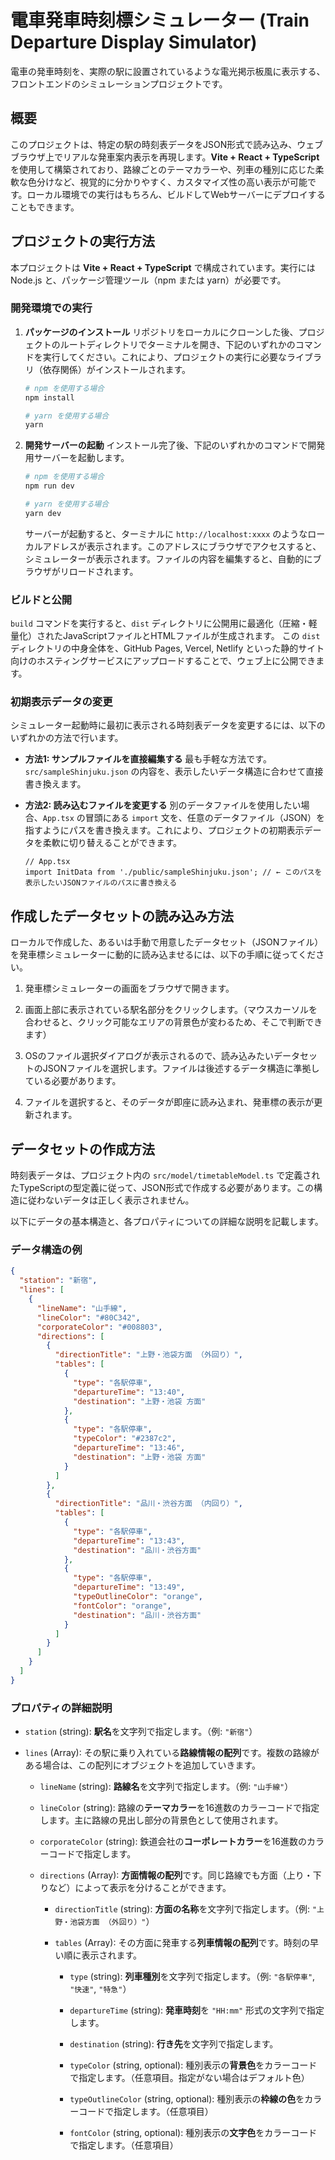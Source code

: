 # 電車発車時刻標シミュレーター (Train Departure Display Simulator)

電車の発車時刻を、実際の駅に設置されているような電光掲示板風に表示する、フロントエンドのシミュレーションプロジェクトです。

## 概要

このプロジェクトは、特定の駅の時刻表データをJSON形式で読み込み、ウェブブラウザ上でリアルな発車案内表示を再現します。**Vite + React + TypeScript** を使用して構築されており、路線ごとのテーマカラーや、列車の種別に応じた柔軟な色分けなど、視覚的に分かりやすく、カスタマイズ性の高い表示が可能です。ローカル環境での実行はもちろん、ビルドしてWebサーバーにデプロイすることもできます。

## プロジェクトの実行方法

本プロジェクトは **Vite + React + TypeScript** で構成されています。実行には Node.js と、パッケージ管理ツール（npm または yarn）が必要です。

### 開発環境での実行

1. **パッケージのインストール**
   リポジトリをローカルにクローンした後、プロジェクトのルートディレクトリでターミナルを開き、下記のいずれかのコマンドを実行してください。これにより、プロジェクトの実行に必要なライブラリ（依存関係）がインストールされます。

   ```bash
   # npm を使用する場合
   npm install
   
   # yarn を使用する場合
   yarn
   ```

2. **開発サーバーの起動**
   インストール完了後、下記のいずれかのコマンドで開発用サーバーを起動します。

   ```bash
   # npm を使用する場合
   npm run dev
   
   # yarn を使用する場合
   yarn dev
   ```

   サーバーが起動すると、ターミナルに `http://localhost:xxxx` のようなローカルアドレスが表示されます。このアドレスにブラウザでアクセスすると、シミュレーターが表示されます。ファイルの内容を編集すると、自動的にブラウザがリロードされます。

### ビルドと公開

`build` コマンドを実行すると、`dist` ディレクトリに公開用に最適化（圧縮・軽量化）されたJavaScriptファイルとHTMLファイルが生成されます。
この `dist` ディレクトリの中身全体を、GitHub Pages, Vercel, Netlify といった静的サイト向けのホスティングサービスにアップロードすることで、ウェブ上に公開できます。

### 初期表示データの変更

シミュレーター起動時に最初に表示される時刻表データを変更するには、以下のいずれかの方法で行います。

* **方法1: サンプルファイルを直接編集する**
  最も手軽な方法です。`src/sampleShinjuku.json` の内容を、表示したいデータ構造に合わせて直接書き換えます。

* **方法2: 読み込むファイルを変更する**
  別のデータファイルを使用したい場合、`App.tsx` の冒頭にある `import` 文を、任意のデータファイル（JSON）を指すようにパスを書き換えます。これにより、プロジェクトの初期表示データを柔軟に切り替えることができます。

  ```tsx
  // App.tsx
  import InitData from './public/sampleShinjuku.json'; // ← このパスを表示したいJSONファイルのパスに書き換える
  ```

## 作成したデータセットの読み込み方法

ローカルで作成した、あるいは手動で用意したデータセット（JSONファイル）を発車標シミュレーターに動的に読み込ませるには、以下の手順に従ってください。

1. 発車標シミュレーターの画面をブラウザで開きます。

2. 画面上部に表示されている駅名部分をクリックします。（マウスカーソルを合わせると、クリック可能なエリアの背景色が変わるため、そこで判断できます）

3. OSのファイル選択ダイアログが表示されるので、読み込みたいデータセットのJSONファイルを選択します。ファイルは後述するデータ構造に準拠している必要があります。

4. ファイルを選択すると、そのデータが即座に読み込まれ、発車標の表示が更新されます。

## データセットの作成方法

時刻表データは、プロジェクト内の `src/model/timetableModel.ts` で定義されたTypeScriptの型定義に従って、JSON形式で作成する必要があります。この構造に従わないデータは正しく表示されません。

以下にデータの基本構造と、各プロパティについての詳細な説明を記載します。

### データ構造の例

```json
{
  "station": "新宿",
  "lines": [
    {
      "lineName": "山手線",
      "lineColor": "#80C342",
      "corporateColor": "#008803",
      "directions": [
        {
          "directionTitle": "上野・池袋方面 （外回り）",
          "tables": [
            {
              "type": "各駅停車",
              "departureTime": "13:40",
              "destination": "上野・池袋 方面"
            },
            {
              "type": "各駅停車",
              "typeColor": "#2387c2",
              "departureTime": "13:46",
              "destination": "上野・池袋 方面"
            }
          ]
        },
        {
          "directionTitle": "品川・渋谷方面 （内回り）",
          "tables": [
            {
              "type": "各駅停車",
              "departureTime": "13:43",
              "destination": "品川・渋谷方面"
            },
            {
              "type": "各駅停車",
              "departureTime": "13:49",
              "typeOutlineColor": "orange",
              "fontColor": "orange",
              "destination": "品川・渋谷方面"
            }
          ]
        }
      ]
    }
  ]
}
```

### プロパティの詳細説明

* `station` (string): **駅名**を文字列で指定します。（例: `"新宿"`）

* `lines` (Array): その駅に乗り入れている**路線情報の配列**です。複数の路線がある場合は、この配列にオブジェクトを追加していきます。

  * `lineName` (string): **路線名**を文字列で指定します。（例: `"山手線"`）

  * `lineColor` (string): 路線の**テーマカラー**を16進数のカラーコードで指定します。主に路線の見出し部分の背景色として使用されます。

  * `corporateColor` (string): 鉄道会社の**コーポレートカラー**を16進数のカラーコードで指定します。

  * `directions` (Array): **方面情報の配列**です。同じ路線でも方面（上り・下りなど）によって表示を分けることができます。

    * `directionTitle` (string): **方面の名称**を文字列で指定します。（例: `"上野・池袋方面 （外回り）"`）

    * `tables` (Array): その方面に発車する**列車情報の配列**です。時刻の早い順に表示されます。

      * `type` (string): **列車種別**を文字列で指定します。（例: `"各駅停車"`, `"快速"`, `"特急"`）

      * `departureTime` (string): **発車時刻**を `"HH:mm"` 形式の文字列で指定します。

      * `destination` (string): **行き先**を文字列で指定します。

      * `typeColor` (string, optional): 種別表示の**背景色**をカラーコードで指定します。（任意項目。指定がない場合はデフォルト色）

      * `typeOutlineColor` (string, optional): 種別表示の**枠線の色**をカラーコードで指定します。（任意項目）

      * `fontColor` (string, optional): 種別表示の**文字色**をカラーコードで指定します。（任意項目）
